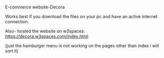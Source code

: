 E-commerce website-Decora

Works best if you download the files on your pc and have an active internet connection.

Also- hosted the website on w3spaces:
https://decora.w3spaces.com/index.html

(just the hamburger menu is not working on the pages other than index i will sort it)
